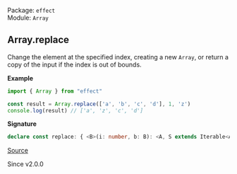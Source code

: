 Package: `effect`<br />
Module: `Array`<br />

## Array.replace

Change the element at the specified index, creating a new `Array`,
or return a copy of the input if the index is out of bounds.

**Example**

```ts
import { Array } from "effect"

const result = Array.replace(['a', 'b', 'c', 'd'], 1, 'z')
console.log(result) // ['a', 'z', 'c', 'd']
```

**Signature**

```ts
declare const replace: { <B>(i: number, b: B): <A, S extends Iterable<A> = Iterable<A>>(self: S) => ReadonlyArray.With<S, ReadonlyArray.Infer<S> | B>; <A, B, S extends Iterable<A> = Iterable<A>>(self: S, i: number, b: B): ReadonlyArray.With<S, ReadonlyArray.Infer<S> | B>; }
```

[Source](https://github.com/Effect-TS/effect/tree/main/packages/effect/src/Array.ts#L1188)

Since v2.0.0